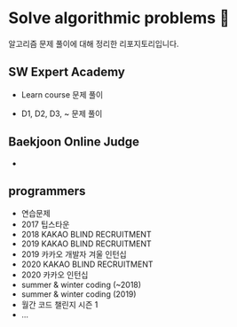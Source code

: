 # Solve algorithmic problems :book:

알고리즘 문제 풀이에 대해 정리한 리포지토리입니다.



## SW Expert Academy

[SW Expert Academy]: https://swexpertacademy.com/main/main.do

- Learn course 문제 풀이

- D1, D2, D3, ~ 문제 풀이

  

## Baekjoon Online Judge

- [삼성 SW 역량 테스트 기출 문제]: https://www.acmicpc.net/workbook/view/1152

  



## programmers

[programmers]: https://programmers.co.kr/learn/challenges



- 연습문제
- 2017 팁스타운
- 2018 KAKAO BLIND RECRUITMENT
- 2019 KAKAO BLIND RECRUITMENT
- 2019 카카오 개발자 겨울 인턴십
- 2020 KAKAO BLIND RECRUITMENT
- 2020 카카오 인턴십
- summer & winter coding (~2018)
- summer & winter coding (2019)
- 월간 코드 챌린지 시즌 1
- ...